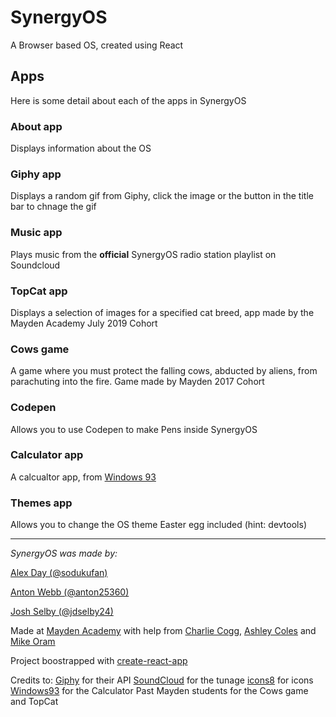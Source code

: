 # SynergyOS

A Browser based OS, created using React

## Apps

Here is some detail about each of the apps in SynergyOS

### About app

Displays information about the OS

### Giphy app

Displays a random gif from Giphy, click the image or the button in the title bar to chnage the gif

### Music app

Plays music from the **official** SynergyOS radio station playlist on Soundcloud

### TopCat app

Displays a selection of images for a specified cat breed, app made by the Mayden Academy July 2019 Cohort

### Cows game

A game where you must protect the falling cows, abducted by aliens, from parachuting into the fire. Game made by Mayden 2017 Cohort

### Codepen

Allows you to use Codepen to make Pens inside SynergyOS

### Calculator app

A calcualtor app, from [Windows 93](http://windows93.net)

### Themes app

Allows you to change the OS theme
Easter egg included (hint: devtools)

---

*SynergyOS was made by:*

[Alex Day (@sodukufan)](https://github.com/sudokufan)

[Anton Webb (@anton25360)](https://github.com/anton25360)

[Josh Selby (@jdselby24)](https://github.com/jdselby24)

Made at [Mayden Academy](https://mayden.academy/) with help from [Charlie Cogg](https://github.com/charliecog), [Ashley Coles](https://github.com/ashleycoles) and [Mike Oram](https://github.com/mporam)

Project boostrapped with [create-react-app](https://github.com/facebook/create-react-app)

Credits to:
[Giphy](http://giphy.com) for their API
[SoundCloud](http://soundcloud.com) for the tunage
[icons8](http://icons8.com) for icons
[Windows93](http://windows93.net) for the Calculator
Past Mayden students for the Cows game and TopCat

